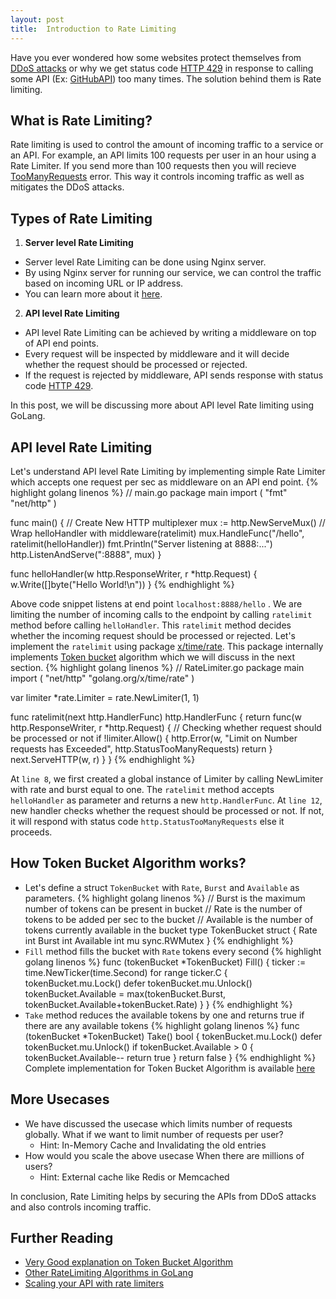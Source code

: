 ```yaml
---
layout: post
title:  Introduction to Rate Limiting
---
```


  Have you ever wondered how some websites protect themselves from [DDoS attacks](https://en.wikipedia.org/wiki/Denial-of-service_attack) or why we get status code [HTTP 429](https://tools.ietf.org/html/rfc6585#section-4) in response to calling some API (Ex: [GitHubAPI](https://developer.github.com/v3/)) too many times. The solution behind them is Rate limiting.

## What is Rate Limiting?
   Rate limiting is used to control the amount of incoming traffic to a service or an API. For example, an API limits 100 requests per user in an hour using a Rate Limiter. If you send more than 100 requests then you will recieve [TooManyRequests](https://tools.ietf.org/html/rfc6585#section-4) error. This way it controls incoming traffic as well as mitigates the DDoS attacks.

## Types of Rate Limiting
1. **Server level Rate Limiting**
  - Server level Rate Limiting can be done using Nginx server. 
  - By using Nginx server for running our service, we can control the traffic based on incoming URL or IP address. 
  - You can learn more about it [here](https://www.freecodecamp.org/news/nginx-rate-limiting-in-a-nutshell-128fe9e0126c/).

2. **API level Rate Limiting**
  - API level Rate Limiting can be achieved by writing a middleware on top of API end points.
  - Every request will be inspected by middleware and it will decide whether the request should be processed or rejected.
  - If the request is rejected by middleware, API sends response with status code [HTTP 429](https://tools.ietf.org/html/rfc6585#section-4).
   
In this post, we will be discussing more about API level Rate limiting using GoLang.

## API level Rate Limiting
  Let's understand API level Rate Limiting by implementing simple Rate Limiter which accepts one request per sec as middleware on an API end point. 
  {% highlight golang linenos %}
  // main.go
  package main
  import (
    "fmt"
    "net/http"
  )

  func main() {
    // Create New HTTP multiplexer
    mux := http.NewServeMux()
    // Wrap helloHandler with middleware(ratelimit) 
    mux.HandleFunc("/hello", ratelimit(helloHandler))
    fmt.Println("Server listening at 8888:...")
    http.ListenAndServe(":8888", mux)
  }

  func helloHandler(w http.ResponseWriter, r *http.Request) {
    w.Write([]byte("Hello World!\n"))
  }
  {% endhighlight %}

  Above code snippet listens at end point `localhost:8888/hello` . We are limiting the number of incoming calls to the endpoint by calling `ratelimit` method before calling `helloHandler`. This `ratelimit` method decides whether the incoming request should be processed or rejected. 
  Let's implement the `ratelimit` using package [x/time/rate](golang.org/x/time/rate). This package internally implements [Token bucket](https://en.wikipedia.org/wiki/Token_bucket) algorithm which we will discuss in the next section.
  {% highlight golang linenos %}
  // RateLimiter.go
  package main
  import (
    "net/http"
    "golang.org/x/time/rate"
  )

  var limiter *rate.Limiter = rate.NewLimiter(1, 1)

  func ratelimit(next http.HandlerFunc) http.HandlerFunc {
    return func(w http.ResponseWriter, r *http.Request) {
      // Checking whether request should be processed or not
      if !limiter.Allow() {
        http.Error(w, "Limit on Number requests has Exceeded", http.StatusTooManyRequests)
        return
      }
      next.ServeHTTP(w, r)
    }
  }
  {% endhighlight %}

  At `line 8`, we first created a global instance of Limiter by calling NewLimiter with rate and burst equal to one. The `ratelimit` method accepts `helloHandler` as parameter and returns a new `http.HandlerFunc`. At `line 12`, new handler checks whether the request should be processed or not. If not, it will respond with status code `http.StatusTooManyRequests` else it proceeds.

## How Token Bucket Algorithm works?
  - Let's define a struct `TokenBucket` with `Rate`, `Burst` and `Available` as parameters.
    {% highlight golang linenos %}
      // Burst is the maximum number of tokens can be present in bucket
      // Rate is the number of tokens to be added per sec to the bucket
      // Available is the number of tokens currently available in the bucket
      type TokenBucket struct {
        Rate      int
        Burst     int
        Available int
        mu        sync.RWMutex
      }
    {% endhighlight %}
  - `Fill` method fills the bucket with `Rate` tokens every second
      {% highlight golang linenos %}
        func (tokenBucket *TokenBucket) Fill() {
          ticker := time.NewTicker(time.Second)
          for range ticker.C {
            tokenBucket.mu.Lock()
            defer tokenBucket.mu.Unlock()
            tokenBucket.Available = max(tokenBucket.Burst, tokenBucket.Available+tokenBucket.Rate)
          }
        }
      {% endhighlight %}
  - `Take` method reduces the available tokens by one and returns true if there are any available tokens
    {% highlight golang linenos %}
      func (tokenBucket *TokenBucket) Take() bool {
        tokenBucket.mu.Lock()
        defer tokenBucket.mu.Unlock()
        if tokenBucket.Available > 0 {
          tokenBucket.Available--
          return true
        }
        return false
      }
    {% endhighlight %}
  Complete implementation for Token Bucket Algorithm is available [here](https://github.com/leninkumar31/GoTutorials/blob/master/TokenBucket/TokenBucket.go)
## More Usecases
  - We have discussed the usecase which limits number of requests globally. What if we want to limit number of requests per user?
    - Hint: In-Memory Cache and Invalidating the old entries
  - How would you scale the above usecase When there are millions of users?
    - Hint: External cache like Redis or Memcached

In conclusion, Rate Limiting helps by securing the APIs from DDoS attacks and also controls incoming traffic.

## Further Reading
  - [Very Good explanation on Token Bucket Algorithm](https://github.com/vladimir-bukhtoyarov/bucket4j/blob/master/doc-pages/token-bucket-brief-overview.md)
  - [Other RateLimiting Algorithms in GoLang](https://medium.com/@justin.graber/rate-limiting-in-golang-f3ed2c62df36)
  - [Scaling your API with rate limiters](https://stripe.com/blog/rate-limiters)